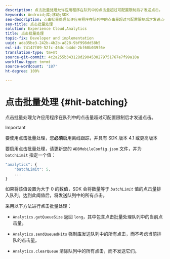 ```yaml
---
description: 点击批量处理允许应用程序在队列中的点击量超过可配置限制后才发送点击。
keywords: Android;库;移动;SDK
seo-description: 点击批量处理允许应用程序在队列中的点击量超过可配置限制后才发送点击。
seo-title: 点击批量处理
solution: Experience Cloud,Analytics
title: 点击批量处理
topic-fix: Developer and implementation
uuid: ada35be3-242b-4b2b-a828-9bf998dd58b5
exl-id: 74147f09-52fc-46dc-b4dd-2bf60b039f6e
translation-type: tm+mt
source-git-commit: 4c2a255b343128d2904530279751767e7f99a10a
workflow-type: tm+mt
source-wordcount: '187'
ht-degree: 100%

---
```


# 点击批量处理 {#hit-batching}

点击批量处理允许应用程序在队列中的点击量超过可配置限制后才发送点击。

>[!IMPORTANT]
>
>要使用点击批量处理，您&#x200B;**必须**&#x200B;启用离线跟踪，并具有 SDK 版本 4.1 或更高版本

要启用点击批量处理，请更新您的 `ADBMobileConfig.json` 文件，并为 `batchLimit` 指定一个值：

```js
"analytics": {
    "batchLimit": 5,
    ...
}
```

如果将该值设置为大于 0 的数值，SDK 会将数量等于 *`batchLimit`* 值的点击量排入队列。达到此阈值后，将发送队列中的所有点击。

采用以下方法进行点击批量处理：

* `Analytics.getQueueSize` 返回 `long`，其中包含点击批量处理队列中的当前点击量。

* `Analytics.sendQueuedHits` 强制库发送队列中的所有点击，而不考虑当前排队的点击量。
* `Analytics.clearQueue` 清除队列中的所有点击，而不发送它们。
